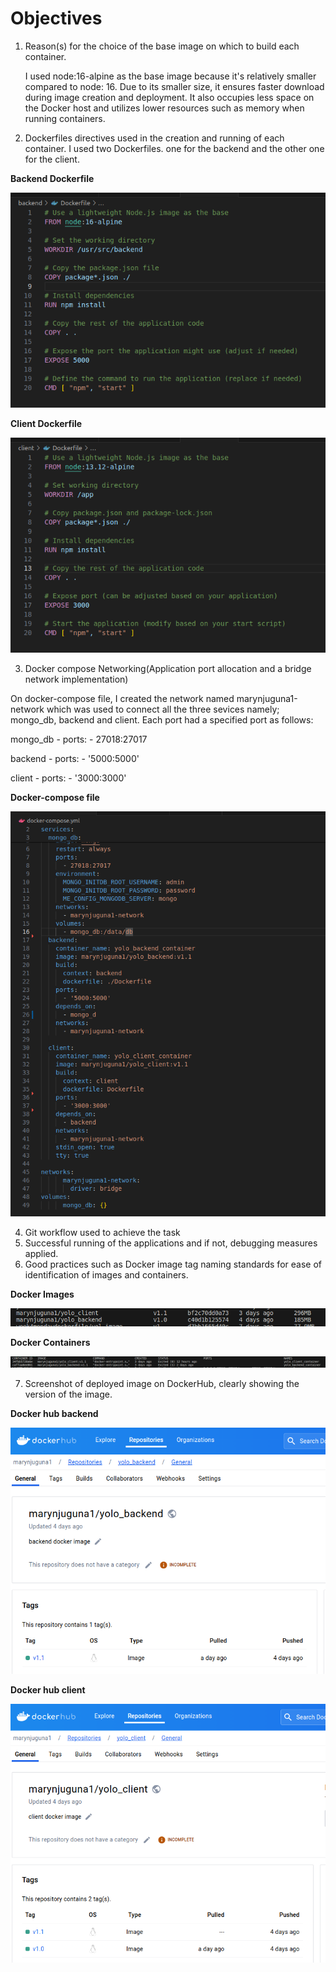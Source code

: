 # Objectives
1. Reason(s) for the choice of the base image on which to build each container.

   I used node:16-alpine as the base image because it's relatively smaller compared to node: 16. Due to its smaller size, it ensures faster download during image creation and deployment. It also occupies less space on the Docker host and utilizes lower resources such as memory when running containers.

2. Dockerfiles directives used in the creation and running of each container.
 I used two Dockerfiles. one for the backend and the other one for the client.

 **Backend Dockerfile**

!["Backend Dockerfile"](Images/Backend_Dockerfile.png)


 **Client Dockerfile**

!["Client Dockerfile"](Images/Frontend_Dockerfile.png)

3. Docker compose Networking(Application port allocation and a bridge network implementation)

On docker-compose file, I created the network named marynjuguna1-network which was used to connect all the three sevices namely; mongo_db, backend and client. Each port had a specified port as follows:

mongo_db - ports:
      - 27018:27017

backend - ports:
      - '5000:5000'

client - ports:
      - '3000:3000'


 **Docker-compose file**

!["docker-compose"](Images/docker-composefile.png)

4. Git workflow used to achieve the task
5. Successful running of the applications and if not, debugging measures applied.
6. Good practices such as Docker image tag naming standards for ease of identification of images and containers.

 **Docker Images**

!["Docker Images"](Images/dockerimages.png)

 **Docker Containers**

!["Docker Containers"](Images/dockercontainers.png)

7. Screenshot of deployed image on DockerHub, clearly showing the version of the image.

 **Docker hub backend**

!["Docker hub backend"](Images/dockerhub_backend.png)


 **Docker hub client**

!["Docker hub client"](Images/dockerhub_client.png)